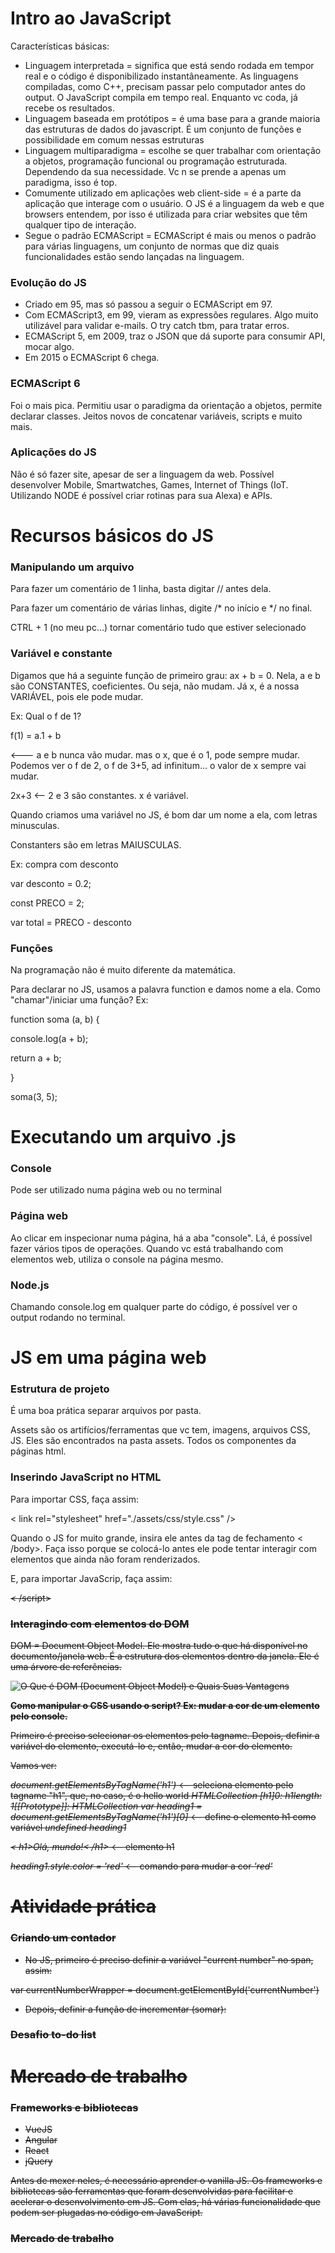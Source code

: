 # Intro ao JavaScript

Características básicas:

* Linguagem interpretada = significa que está sendo rodada em tempor real e o código é disponibilizado instantâneamente. As linguagens compiladas, como C++, precisam passar pelo computador antes do output. O JavaScript compila em tempo real. Enquanto vc coda, já recebe os resultados.
* Linguagem baseada em protótipos = é uma base para a grande maioria das estruturas de dados do javascript. É um conjunto de funções e possibilidade em comum nessas estruturas
* Linguagem multiparadigma = escolhe se quer trabalhar com orientação a objetos, programação funcional ou programação estruturada. Dependendo da sua necessidade. Vc n se prende a apenas um paradigma, isso é top.
* Comumente utilizado em aplicações web client-side = é a parte da aplicação que interage com o usuário. O JS é a linguagem da web e que browsers entendem, por isso é utilizada para criar websites que têm qualquer tipo de interação.
* Segue o padrão ECMAScript = ECMAScript é mais ou menos o padrão para várias linguagens, um conjunto de normas que diz quais funcionalidades estão sendo lançadas na linguagem. 

### Evolução do JS

* Criado em 95, mas só passou a seguir o ECMAScript em 97. 
* Com ECMAScript3, em 99, vieram as expressões regulares. Algo muito utilizável para validar e-mails. O try catch tbm, para tratar erros.
* ECMAScript 5, em 2009, traz o JSON que dá suporte para consumir API, mocar algo. 
* Em 2015 o ECMAScript 6 chega.

### ECMAScript 6

Foi o mais pica. Permitiu usar o paradigma da orientação a objetos, permite declarar classes. Jeitos novos de concatenar variáveis, scripts e muito mais. 

### Aplicações do JS

Não é só fazer site, apesar de ser a linguagem da web. Possível desenvolver Mobile, Smartwatches, Games, Internet of Things (IoT. Utilizando NODE é possível criar rotinas para sua Alexa) e APIs.

# Recursos básicos do JS

### Manipulando um arquivo

Para fazer um comentário de 1 linha, basta digitar // antes dela.

Para fazer um comentário de várias linhas, digite /* no início e */ no final.

CTRL + 1 (no meu pc...) tornar comentário tudo que estiver selecionado

### Variável e constante

Digamos que há a seguinte função de primeiro grau: ax + b = 0. Nela, a e b são CONSTANTES, coeficientes. Ou seja, não mudam. Já x, é a nossa VARIÁVEL, pois ele pode mudar.

Ex: Qual o f de 1?

f(1) = a.1 + b

<--- a e b nunca vão mudar. mas o x, que é o 1, pode sempre mudar. Podemos ver o f de 2, o f de 3+5, ad infinitum... o valor de x sempre vai mudar.

2x+3 <-- 2 e 3 são constantes. x é variável.

Quando criamos uma variável no JS, é bom dar um nome a ela, com letras minusculas.

Constanters são em letras MAIUSCULAS.

Ex: compra com desconto

var desconto = 0.2;

const PRECO = 2;

var total = PRECO - desconto 

### Funções

Na programação não é muito diferente da matemática. 

Para declarar no JS, usamos a palavra function e damos nome a ela. Como "chamar"/iniciar uma função? Ex:

function soma (a, b) {

  console.log(a + b);

  return a + b;

}

soma(3, 5);

# Executando um arquivo .js

### Console

Pode ser utilizado numa página web ou no terminal

### Página web

Ao clicar em inspecionar numa página, há a aba "console". Lá, é possível fazer vários tipos de operações. Quando vc está trabalhando com elementos web, utiliza o console na página mesmo.

### Node.js

Chamando console.log em qualquer parte do código, é possível ver o output rodando no terminal.

# JS em uma página web

### Estrutura de projeto

É uma boa prática separar arquivos por pasta. 

Assets são os artifícios/ferramentas que vc tem, imagens, arquivos CSS, JS. Eles são encontrados na pasta assets. Todos os componentes da páginas html.

### Inserindo JavaScript no HTML

Para importar CSS, faça assim:

< link rel="stylesheet" href="./assets/css/style.css" /> 

Quando o JS for muito grande, insira ele antes da tag de fechamento < /body>. Faça isso porque se colocá-lo antes ele pode tentar interagir com elementos que ainda não foram renderizados.

E, para importar JavaScrip, faça assim:

<s cript src=" ./assets /js/ script.js ">< /script>

### Interagindo com elementos do DOM

DOM = Document Object Model. Ele mostra tudo o que há disponível no documento/janela web. É a estrutura dos elementos dentro da janela. Ele é uma árvore de referências. 

![O Que é DOM (Document Object Model) e Quais Suas Vantagens](https://lh5.googleusercontent.com/SQ3qz32VvBhTPFTeGtWOzPVhcv-mfB7C8mj6k4C1IVOttNGWf71T9s8Pq9QY4F_AlMbEKMwgnMGh5XEQf2v8-UU-G6xZc984pnSwfJvKF-CxSEOsBafgKCkkg6tCWgH6Ni9bb_N8)

**Como manipular o CSS usando o script? Ex: mudar a cor de um elemento pelo console.**

Primeiro é preciso selecionar os elementos pelo tagname. Depois, definir a variável do elemento, executá-lo e, então, mudar a cor do elemento.

Vamos ver:

*document.getElementsByTagName('h1')* <-- seleciona elemento pelo tagname "h1", que, no caso, é o hello world
*HTMLCollection [h1]0: h1length: 1[[Prototype]]: HTMLCollection*
*var heading1 = document.getElementsByTagName('h1')[0]* <-- define o elemento h1 como variável
*undefined*
*heading1*

*< h1>Olá, mundo!< /h1>* <-- elemento h1

*heading1.style.color = 'red'* <-- comando para mudar a cor
*'red'*

# Atividade prática

### Criando um contador

* No JS, primeiro é preciso definir a variável "current number" no span, assim:

var currentNumberWrapper = document.getElementById('currentNumber')

* Depois, definir a função de incrementar (somar):

### Desafio to-do list

# Mercado de trabalho

### Frameworks e bibliotecas

* VueJS
* Angular
* React
* jQuery

Antes de mexer neles, é necessário aprender o vanilla JS. Os frameworks e bibliotecas são ferramentas que foram desenvolvidas para facilitar e acelerar o desenvolvimento em JS. Com elas, há várias funcionalidade que podem ser plugadas no código em JavaScript.

### Mercado de trabalho

